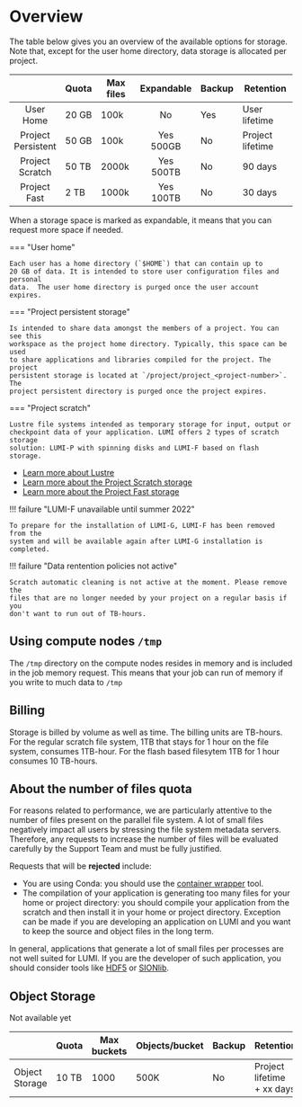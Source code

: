 # Overview

[lustre]: parallel/lustre.md
[lumif]: parallel/lumif.md 
[lumip]: parallel/lumip.md
[contwrapper]: ../software/containers/wrapper.md

[sionlib]: https://www.fz-juelich.de/ias/jsc/EN/Expertise/Support/Software/SIONlib/_node.html
[hdf5]: https://www.hdfgroup.org/solutions/hdf5/

The table below gives you an overview of the available options for storage. Note
that, except for the user home directory, data storage is allocated per project.

|                       | Quota | Max files | Expandable   | Backup | Retention        |
|:---------------------:|-------|-----------|:------------:|--------|------------------|
| User<br>Home          | 20 GB | 100k      | No           | Yes    | User lifetime    |
| Project<br>Persistent | 50 GB | 100k      | Yes<br>500GB | No     | Project lifetime |
| Project<br>Scratch    | 50 TB | 2000k     | Yes<br>500TB | No     | 90 days          |
| Project<br>Fast       |  2 TB | 1000k     | Yes<br>100TB | No     | 30 days          |

When a storage space is marked as expandable, it means that you can request 
more space if needed.

=== "User home"

    Each user has a home directory (`$HOME`) that can contain up to
    20 GB of data. It is intended to store user configuration files and personal
    data.  The user home directory is purged once the user account expires.

=== "Project persistent storage"

    Is intended to share data amongst the members of a project. You can see this
    workspace as the project home directory. Typically, this space can be used 
    to share applications and libraries compiled for the project. The project
    persistent storage is located at `/project/project_<project-number>`. The
    project persistent directory is purged once the project expires.

=== "Project scratch" 

    Lustre file systems intended as temporary storage for input, output or
    checkpoint data of your application. LUMI offers 2 types of scratch storage
    solution: LUMI-P with spinning disks and LUMI-F based on flash storage.

- [Learn more about Lustre][lustre]
- [Learn more about the Project Scratch storage][lumip]
- [Learn more about the Project Fast storage][lumif]

!!! failure "LUMI-F unavailable until summer 2022"

    To prepare for the installation of LUMI-G, LUMI-F has been removed from the
    system and will be available again after LUMI-G installation is completed.

!!! failure "Data rentention policies not active"

    Scratch automatic cleaning is not active at the moment. Please remove the 
    files that are no longer needed by your project on a regular basis if you 
    don't want to run out of TB-hours.

## Using compute nodes `/tmp`
                                                                         
The `/tmp` directory on the compute nodes resides in memory and is included in
the job memory request. This means that your job can run of memory if you write
to much data to `/tmp`   

## Billing

Storage is billed by volume as well as time. The billing units are TB-hours. For
the regular scratch file system, 1TB that stays for 1 hour on the file system, 
consumes 1TB-hour. For the flash based filesytem 1TB for 1 hour consumes 
10 TB-hours.

## About the number of files quota

For reasons related to performance, we are particularly attentive to the number
of files present on the parallel file system. A lot of small files negatively
impact all users by stressing the file system metadata servers. Therefore, any 
requests to increase the number of files will be evaluated carefully by the 
Support Team and must be fully justified.

Requests that will be **rejected** include:

- You are using Conda: you should use the [container wrapper][contwrapper]
  tool.
- The compilation of your application is generating too many files for your home
  or project directory: you should compile your application from the scratch and
  then install it in your home or project directory. Exception can be made if
  you are developing an application on LUMI and you want to keep the source and
  object files in the long term.

In general, applications that generate a lot of small files per processes are 
not well suited for LUMI. If you are the developer of such application, you 
should consider tools like [HDF5][hdf5] or [SIONlib][sionlib].

## Object Storage

Not available yet

|                 | Quota | Max buckets | Objects/bucket | Backup | Retention                      |
|-----------------|-------|-------------|----------------|--------|--------------------------------|
| Object Storage  | 10 TB | 1000        | 500K           | No     | Project lifetime<br> + xx days |

